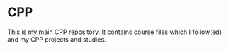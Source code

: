 # CPP
This is my main CPP repository. It contains course files which I follow(ed) and my CPP projects and studies.
